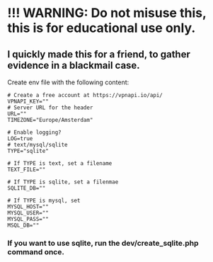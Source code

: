 # !!! WARNING: Do not misuse this, this is for educational use only.

## I quickly made this for a friend, to gather evidence in a blackmail case. 

Create env file with the following content:

```
# Create a free account at https://vpnapi.io/api/
VPNAPI_KEY="" 
# Server URL for the header
URL="" 
TIMEZONE="Europe/Amsterdam"

# Enable logging?
LOG=true
# text/mysql/sqlite
TYPE="sqlite"

# If TYPE is text, set a filename 
TEXT_FILE="" 

# If TYPE is sqlite, set a filenmae
SQLITE_DB="" 

# If TYPE is mysql, set
MYSQL_HOST="" 
MYSQL_USER=""
MYSQL_PASS=""
MSQL_DB=""
```

### If you want to use sqlite, run the dev/create_sqlite.php command once.